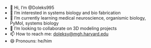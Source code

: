 - 👋 Hi, I’m @Doleks995
- 👀 I’m interested in systems biology and bio fabrication
- 🌱 I’m currently learning medical neuroscience, organismic biology, PyMol, systems biology
- 💞️ I’m looking to collaborate on 3D modeling projects
- 📫 How to reach me: doleksy@mgh.harvard.edu
- 😄 Pronouns: he/him

<!---
Doleks995/Doleks995 is a ✨ special ✨ repository because its `README.md` (this file) appears on your GitHub profile.
You can click the Preview link to take a look at your changes.
--->
